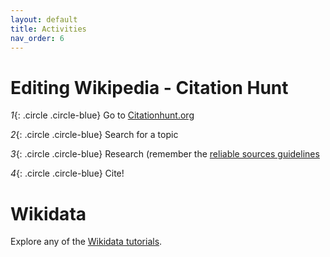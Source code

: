 ```yaml
---
layout: default
title: Activities
nav_order: 6
---
```


# Editing Wikipedia - Citation Hunt
*1*{: .circle .circle-blue} Go to [Citationhunt.org](http://citationhunt.org)  

*2*{: .circle .circle-blue} Search for a topic  

*3*{: .circle .circle-blue} Research (remember the [reliable sources guidelines](https://en.wikipedia.org/wiki/Wikipedia:Reliable_sources)  

*4*{: .circle .circle-blue} Cite! 

# Wikidata

Explore any of the [Wikidata tutorials](https://www.wikidata.org/wiki/Wikidata:Tours).
